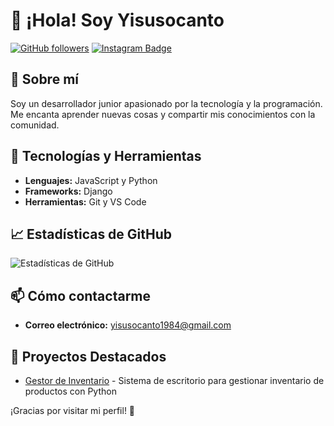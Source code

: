 # 👋 ¡Hola! Soy Yisusocanto

[![GitHub followers](https://img.shields.io/github/followers/Yisusocanto?label=Follow&style=social)](https://github.com/Yisusocanto)
[![Instagram Badge](https://img.shields.io/badge/Instagram-Follow%20Me-blue?style=social&logo=instagram)](https://www.instagram.com/yisus_daniel1984)

## 🚀 Sobre mí

Soy un desarrollador junior apasionado por la tecnología y la programación. Me encanta aprender nuevas cosas y compartir mis conocimientos con la comunidad.

## 🔧 Tecnologías y Herramientas

- **Lenguajes:** JavaScript y Python
- **Frameworks:** Django
- **Herramientas:** Git y VS Code

## 📈 Estadísticas de GitHub

![Estadísticas de GitHub](https://github-readme-stats.vercel.app/api?username=Yisusocanto&show_icons=true&theme=radical)

## 📫 Cómo contactarme

- **Correo electrónico:** [yisusocanto1984@gmail.com](mailto:yisusocanto1984@gmail.com)

## 🌟 Proyectos Destacados

- [Gestor de Inventario](https://github.com/Yisusocanto/Gestor-inventario) - Sistema de escritorio para gestionar inventario de productos con Python

¡Gracias por visitar mi perfil! 🚀
